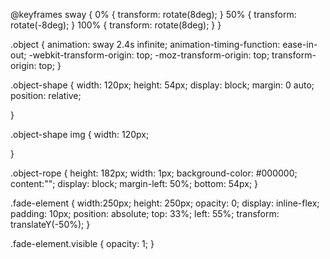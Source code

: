 @keyframes sway  {
    0% { transform: rotate(8deg); }
    50% { transform: rotate(-8deg); }
    100% { transform: rotate(8deg); }
}


.object {
  animation: sway 2.4s infinite;
  animation-timing-function: ease-in-out;
  -webkit-transform-origin: top;
  -moz-transform-origin: top;
  transform-origin: top;
}

.object-shape {
  width: 120px;
  height: 54px;
  display: block;
  margin: 0 auto;
  position: relative;
  
}

.object-shape img {
  width: 120px;

}

.object-rope {
  height: 182px;
  width: 1px;
  background-color: #000000;
  content:"";
  display: block;
  margin-left: 50%;
  bottom: 54px;
}

.fade-element {
  width:250px;
  height: 250px;
  opacity: 0;
  display: inline-flex;
  padding: 10px;
  position: absolute;
  top: 33%;
  left: 55%;
  transform: translateY(-50%);
}

.fade-element.visible {
  opacity: 1;
}
